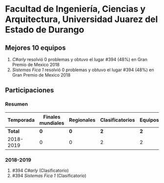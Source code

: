 ---
---

# Facultad de Ingeniería, Ciencias y Arquitectura, Universidad Juarez del Estado de Durango

## Mejores 10 equipos

1. _C#arly_ resolvió 0 problemas y obtuvo el lugar #394 (48%) en Gran Premio de Mexico 2018
1. _Sistemas Fica 1_ resolvió 0 problemas y obtuvo el lugar #394 (48%) en Gran Premio de Mexico 2018

## Participaciones

### Resumen

| Temporada | Finales mundiales | Regionales | Clasificatorios | Equipos |
| --- | --- | --- | --- | --- |
| **Total** | **0** | **0** | **2** | **2** |
| 2018-2019 | 0 | 0 | 2 | 2 |

### 2018-2019

1. #394 _C#arly_ (Clasificatorio)
1. #394 _Sistemas Fica 1_ (Clasificatorio)



